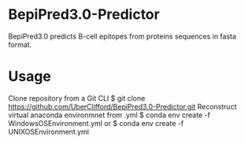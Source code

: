 # BepiPred3.0-Predictor
BepiPred3.0 predicts B-cell epitopes from proteins sequences in fasta format.

# Usage
Clone repository from a Git CLI
$ git clone https://github.com/UberClifford/BepiPred3.0-Predictor.git
Reconstruct virtual anaconda environmnet from .yml 
$ conda env create -f WindowsOSEnvironment.yml
or
$ conda env create -f  UNIXOSEnvironment.yml
